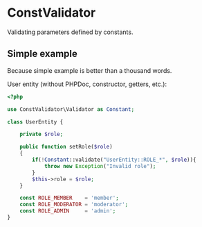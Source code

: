 ConstValidator
===============

Validating parameters defined by constants.

Simple example
----------------
Because simple example is better than a thousand words.

User entity (without PHPDoc, constructor, getters, etc.):

```php
<?php

use ConstValidator\Validator as Constant;

class UserEntity {

    private $role;

    public function setRole($role)
    {
        if(!Constant::validate("UserEntity::ROLE_*", $role)){
            throw new Exception("Invalid role");
        }
        $this->role = $role;
    }

    const ROLE_MEMBER    = 'member';
    const ROLE_MODERATOR = 'moderator';
    const ROLE_ADMIN     = 'admin';
}
